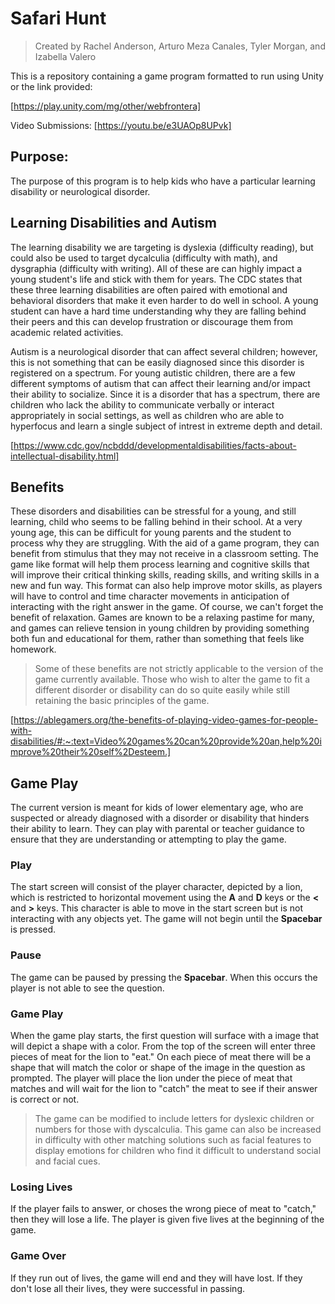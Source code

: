 # Safari Hunt
>Created by Rachel Anderson, Arturo Meza Canales, Tyler Morgan, and Izabella Valero

This is a repository containing a game program formatted to run using Unity or the link provided:

[https://play.unity.com/mg/other/webfrontera]

Video Submissions:
[https://youtu.be/e3UAOp8UPvk]

## Purpose:

The purpose of this program is to help kids who have a particular learning disability or neurological disorder.

## Learning Disabilities and Autism

The learning disability we are targeting is dyslexia (difficulty reading), but could also be used to target dycalculia (difficulty with math), and 
dysgraphia (difficulty with writing). All of these are can highly impact a young student's life and stick with them for years. The CDC states that these three learning disabilities are often paired with emotional and behavioral disorders that make it even harder to do well in school. A young student can have a hard time understanding why they are falling behind their peers and this can develop frustration or discourage them from academic related activities.

Autism is a neurological disorder that can affect several children; however, this is not something that can be easily diagnosed since this disorder is registered on a spectrum. For young autistic children, there are a few different symptoms of autism that can affect their learning and/or impact their ability to socialize. Since it is a disorder that has a spectrum, there are children who lack the ability to communicate verbally or interact appropriately in social settings, as well as children who are able to hyperfocus and learn a single subject of intrest in extreme depth and detail. 

[https://www.cdc.gov/ncbddd/developmentaldisabilities/facts-about-intellectual-disability.html]

## Benefits

These disorders and disabilities can be stressful for a young, and still learning, child who seems to be falling behind in their school. At a very young age, this can be difficult for young parents and the student to process why they are struggling. With the aid of a game program, they can benefit from stimulus that they may not receive in a classroom setting. The game like format will help them process learning and cognitive skills that will improve their critical thinking skills, reading skills, and writing skills in a new and fun way. This format can also help improve motor skills, as players will have to control and time character movements in anticipation of interacting with the right answer in the game. Of course, we can't forget the benefit of relaxation. Games are known to be a relaxing pastime for many, and games can relieve tension in young children by providing something both fun and educational for them, rather than something that feels like homework.

>Some of these benefits are not strictly applicable to the version of the game currently available. Those who wish to alter the game to fit a different disorder or disability can do so quite easily while still retaining the basic principles of the game.

[https://ablegamers.org/the-benefits-of-playing-video-games-for-people-with-disabilities/#:~:text=Video%20games%20can%20provide%20an,help%20improve%20their%20self%2Desteem.]

## Game Play

The current version is meant for kids of lower elementary age, who are suspected or already diagnosed with a disorder or disability that hinders their ability to learn. They can play with parental or teacher guidance to ensure that they are understanding or attempting to play the game.

### Play

The start screen will consist of the player character, depicted by a lion, which is restricted to horizontal movement using the **A** and **D** keys or the **<** and **>** keys. This character is able to move in the start screen but is not interacting with any objects yet. The game will not begin until the **Spacebar** is pressed.

### Pause

The game can be paused by pressing the **Spacebar**. When this occurs the player is not able to see the question.

### Game Play

When the game play starts, the first question will surface with a image that will depict a shape with a color. From the top of the screen will enter three pieces of meat for the lion to "eat." On each piece of meat there will be a shape that will match the color or shape of the image in the question as prompted. The player will place the lion under the piece of meat that matches and will wait for the lion to "catch" the meat to see if their answer is correct or not.

>The game can be modified to include letters for dyslexic children or numbers for those with dyscalculia. This game can also be increased in difficulty with other matching solutions such as facial features to display emotions for children who find it difficult to understand social and facial cues.

### Losing Lives

If the player fails to answer, or choses the wrong piece of meat to "catch," then they will lose a life. The player is given five lives at the beginning of the game.

### Game Over

If they run out of lives, the game will end and they will have lost. If they don't lose all their lives, they were successful in passing.
